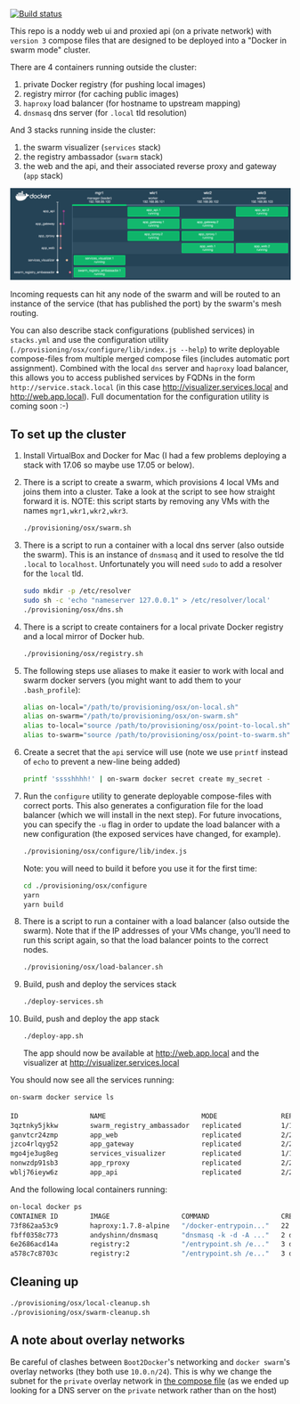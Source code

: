 [![Build status](https://badge.buildkite.com/5d85736c5c70e3acecf5dc048195b85754df59febb84ddd824.svg?branch=master)](https://buildkite.com/red-badger-1/stack)

This repo is a noddy web ui and proxied api (on a private network) with `version 3` compose files that are designed to be deployed into a "Docker in swarm mode" cluster.

There are 4 containers running outside the cluster:
  1. private Docker registry (for pushing local images)
  1. registry mirror (for caching public images)
  1. `haproxy` load balancer (for hostname to upstream mapping)
  1. `dnsmasq` dns server (for `.local` tld resolution)

And 3 stacks running inside the cluster:
  1. the swarm visualizer (`services` stack)
  1. the registry ambassador (`swarm` stack)
  1. the web and the api, and their associated reverse proxy and gateway (`app` stack)

![Swarm Visualizer](doc/visualizer.png)

Incoming requests can hit any node of the swarm and will be routed to an instance of the service (that has published the port) by the swarm's mesh routing.

You can also describe stack configurations (published services) in `stacks.yml` and use the configuration utility (`./provisioning/osx/configure/lib/index.js --help`) to write deployable compose-files from multiple merged compose files (includes automatic port assignment). Combined with the local `dns` server and `haproxy` load balancer, this allows you to access published services by FQDNs in the form `http://service.stack.local` (in this case http://visualizer.services.local and http://web.app.local). Full documentation for the configuration utility is coming soon :-)

## To set up the cluster
1.  Install VirtualBox and Docker for Mac (I had a few problems deploying a stack with 17.06 so maybe use 17.05 or below).

1.  There is a script to create a swarm, which provisions 4 local VMs and joins them into a cluster. Take a look at the script to see how straight forward it is. NOTE: this script starts by removing any VMs with the names `mgr1,wkr1,wkr2,wkr3`.

    ```bash
    ./provisioning/osx/swarm.sh
    ```

1.  There is a script to run a container with a local dns server (also outside the swarm). This is an instance of `dnsmasq` and it used to resolve the tld `.local` to `localhost`. Unfortunately you will need `sudo` to add a resolver for the `local` tld.

    ```sh
    sudo mkdir -p /etc/resolver
    sudo sh -c 'echo "nameserver 127.0.0.1" > /etc/resolver/local'
    ./provisioning/osx/dns.sh
    ```
1.  There is a script to create containers for a local private Docker registry and a local mirror of Docker hub.

    ```sh
    ./provisioning/osx/registry.sh
    ```

1. The following steps use aliases to make it easier to work with local and swarm docker servers (you might want to add them to your `.bash_profile`):

    ```sh
    alias on-local="/path/to/provisioning/osx/on-local.sh"
    alias on-swarm="/path/to/provisioning/osx/on-swarm.sh"
    alias to-local="source /path/to/provisioning/osx/point-to-local.sh"
    alias to-swarm="source /path/to/provisioning/osx/point-to-swarm.sh"
    ```

1.  Create a secret that the `api` service will use (note we use `printf` instead of `echo` to prevent a new-line being added)

    ```sh
    printf 'sssshhhh!' | on-swarm docker secret create my_secret -
    ```

1.  Run the `configure` utility to generate deployable compose-files with correct ports. This also generates a configuration file for the load balancer (which we will install in the next step). For future invocations, you can specify the `-u` flag in order to update the load balancer with a new configuration (the exposed services have changed, for example).

    ```sh
    ./provisioning/osx/configure/lib/index.js
    ```

    Note: you will need to build it before you use it for the first time:

    ```sh
    cd ./provisioning/osx/configure
    yarn
    yarn build
    ```

1.  There is a script to run a container with a load balancer (also outside the swarm). Note that if the IP addresses of your VMs change, you'll need to run this script again, so that the load balancer points to the correct nodes.

    ```sh
    ./provisioning/osx/load-balancer.sh
    ```

1.  Build, push and deploy the services stack

    ```sh
    ./deploy-services.sh
    ```

1.  Build, push and deploy the app stack

    ```sh
    ./deploy-app.sh
    ```

    The app should now be available at http://web.app.local and the visualizer at http://visualizer.services.local

You should now see all the services running:

```sh
on-swarm docker service ls

ID                  NAME                        MODE                REPLICAS            IMAGE                              PORTS
3qztnky5jkkw        swarm_registry_ambassador   replicated          1/1                 svendowideit/ambassador:latest     *:5000->5000/tcp
ganvtcr24zmp        app_web                     replicated          2/2                 localhost:5000/web:latest
jzco4rlqyg52        app_gateway                 replicated          2/2                 localhost:5000/proxy:latest
mgo4je3ug8eg        services_visualizer         replicated          1/1                 charypar/swarm-dashboard:latest    *:8000->3000/tcp
nonwzdp91sb3        app_rproxy                  replicated          2/2                 localhost:5000/app_rproxy:latest   *:8001->3000/tcp
wblj76ieyw6z        app_api                     replicated          2/2                 localhost:5000/api:latest
```

And the following local containers running:

```sh
on-local docker ps
CONTAINER ID        IMAGE                  COMMAND                  CREATED             STATUS              PORTS                                    NAMES
73f862aa53c9        haproxy:1.7.8-alpine   "/docker-entrypoin..."   22 hours ago        Up 22 hours         0.0.0.0:80->80/tcp                       loadbalancer_load_balancer_1
fbff0358c773        andyshinn/dnsmasq      "dnsmasq -k -d -A ..."   2 days ago          Up 2 days           0.0.0.0:53->53/tcp, 0.0.0.0:53->53/udp   dns_dns_1
6e2686acd14a        registry:2             "/entrypoint.sh /e..."   3 days ago          Up 3 days           0.0.0.0:5001->5000/tcp                   registry_registry-mirror_1
a578c7c8703c        registry:2             "/entrypoint.sh /e..."   3 days ago          Up 3 days           0.0.0.0:5000->5000/tcp                   registry_registry_1
```

## Cleaning up

```sh
./provisioning/osx/local-cleanup.sh
./provisioning/osx/swarm-cleanup.sh
```

A note about overlay networks
-----

Be careful of clashes between `Boot2Docker`'s networking and `docker swarm`'s overlay networks
(they both use `10.0.n/24`). This is why we change the subnet for the `private` overlay network in
[the compose file](./app.yml) (as we ended up looking for a DNS server on the
`private` network rather than on the host)
